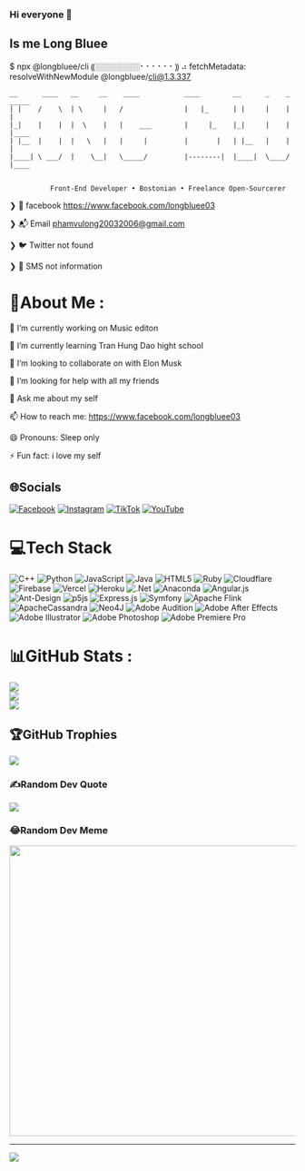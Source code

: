 ### Hi everyone 👋
  ## Is me Long Bluee
 $ npx @longbluee/cli
⸨░░░░░░░░⠂⠂⠂⠂⠂⠂⸩ ⠴ fetchMetadata: resolveWithNewModule @longbluee/cli@1.3.337

    __      ____   __     __    ____           ____        __      _    _  _____
    | |    /    \  | \     |   /               |   |_      | |     |    |  |
    |_|    |    |  |  \    |   |    ___        |     |_    |_|     |    |  |____
    | |__  |    |  |   \   |   |     |         |       |   | |__   |    |  | 
    |____| \ ___/  |    \__|   \_____/         |--------|  |____|  \____/  |____
                                          
    
              Front-End Developer • Bostonian • Freelance Open-Sourcerer

❯ 🏡 facebook           https://www.facebook.com/longbluee03

❯ 📬 Email             phamvulong20032006@gmail.com

❯ 🐦 Twitter           not found

❯ 📱 SMS               not information

  # 💫About Me :
 🔭 I’m currently working on Music editon
 
 🌱 I’m currently learning Tran Hung Dao hight school
 
 👯 I’m looking to collaborate on with Elon Musk
 
 🤔 I’m looking for help with all my friends
 
 💬 Ask me about my self
 
 📫 How to reach me: https://www.facebook.com/longbluee03
 
 😄 Pronouns: Sleep only
 
 ⚡ Fun fact: i love my self

## 🌐Socials
[![Facebook](https://img.shields.io/badge/Facebook-%231877F2.svg?logo=Facebook&logoColor=white)](https://facebook.com/https://www.facebook.com/longbluee03) [![Instagram](https://img.shields.io/badge/Instagram-%23E4405F.svg?logo=Instagram&logoColor=white)](https://instagram.com/simplely_03) [![TikTok](https://img.shields.io/badge/TikTok-%23000000.svg?logo=TikTok&logoColor=white)](https://tiktok.com/@simplely_03) [![YouTube](https://img.shields.io/badge/YouTube-%23FF0000.svg?logo=YouTube&logoColor=white)](https://youtube.com/c/https://www.youtube.com/c/VeraMadsen09) 

# 💻Tech Stack
![C++](https://img.shields.io/badge/c++-%2300599C.svg?style=plastic&logo=c%2B%2B&logoColor=white) ![Python](https://img.shields.io/badge/python-3670A0?style=plastic&logo=python&logoColor=ffdd54) ![JavaScript](https://img.shields.io/badge/javascript-%23323330.svg?style=plastic&logo=javascript&logoColor=%23F7DF1E) ![Java](https://img.shields.io/badge/java-%23ED8B00.svg?style=plastic&logo=java&logoColor=white) ![HTML5](https://img.shields.io/badge/html5-%23E34F26.svg?style=plastic&logo=html5&logoColor=white) ![Ruby](https://img.shields.io/badge/ruby-%23CC342D.svg?style=plastic&logo=ruby&logoColor=white) ![Cloudflare](https://img.shields.io/badge/Cloudflare-F38020?style=plastic&logo=Cloudflare&logoColor=white) ![Firebase](https://img.shields.io/badge/firebase-%23039BE5.svg?style=plastic&logo=firebase) ![Vercel](https://img.shields.io/badge/vercel-%23000000.svg?style=plastic&logo=vercel&logoColor=white) ![Heroku](https://img.shields.io/badge/heroku-%23430098.svg?style=plastic&logo=heroku&logoColor=white) ![.Net](https://img.shields.io/badge/.NET-5C2D91?style=plastic&logo=.net&logoColor=white) ![Anaconda](https://img.shields.io/badge/Anaconda-%2344A833.svg?style=plastic&logo=anaconda&logoColor=white) ![Angular.js](https://img.shields.io/badge/angular.js-%23E23237.svg?style=plastic&logo=angularjs&logoColor=white) ![Ant-Design](https://img.shields.io/badge/-AntDesign-%230170FE?style=plastic&logo=ant-design&logoColor=white) ![p5js](https://img.shields.io/badge/p5.js-ED225D?style=plastic&logo=p5.js&logoColor=FFFFFF) ![Express.js](https://img.shields.io/badge/express.js-%23404d59.svg?style=plastic&logo=express&logoColor=%2361DAFB) ![Symfony](https://img.shields.io/badge/symfony-%23000000.svg?style=plastic&logo=symfony&logoColor=white) ![Apache Flink](https://img.shields.io/badge/Apache%20Flink-E6526F?style=plastic&logo=Apache%20Flink&logoColor=white) ![ApacheCassandra](https://img.shields.io/badge/cassandra-%231287B1.svg?style=plastic&logo=apache-cassandra&logoColor=white) 	![Neo4J](https://img.shields.io/badge/Neo4j-008CC1?style=plastic&logo=neo4j&logoColor=white) ![Adobe Audition](https://img.shields.io/badge/Adobe%20Audition-9999FF.svg?style=plastic&logo=Adobe%20Audition&logoColor=white) ![Adobe After Effects](https://img.shields.io/badge/Adobe%20After%20Effects-9999FF.svg?style=plastic&logo=Adobe%20After%20Effects&logoColor=white) ![Adobe Illustrator](https://img.shields.io/badge/adobeillustrator-%23FF9A00.svg?style=plastic&logo=adobeillustrator&logoColor=white) ![Adobe Photoshop](https://img.shields.io/badge/adobephotoshop-%2331A8FF.svg?style=plastic&logo=adobephotoshop&logoColor=white) ![Adobe Premiere Pro](https://img.shields.io/badge/Adobe%20Premiere%20Pro-9999FF.svg?style=plastic&logo=Adobe%20Premiere%20Pro&logoColor=white)
# 📊GitHub Stats :
![](https://github-readme-stats.vercel.app/api?username=Long-Bluee&theme=radical&hide_border=false&include_all_commits=false&count_private=false)<br/>
![](https://github-readme-streak-stats.herokuapp.com/?user=Long-Bluee&theme=radical&hide_border=false)<br/>
![](https://github-readme-stats.vercel.app/api/top-langs/?username=Long-Bluee&theme=radical&hide_border=false&include_all_commits=false&count_private=false&layout=compact)

## 🏆GitHub Trophies
![](https://github-trophies.vercel.app/?username=Long-Bluee&theme=radical&no-frame=false&no-bg=false&margin-w=4)

### ✍️Random Dev Quote
![](https://quotes-github-readme.vercel.app/api?type=horizontal&theme=dark)

### 😂Random Dev Meme
<img src="https://random-memer.herokuapp.com/" width="512px"/>

---
[![](https://visitcount.itsvg.in/api?id=Long-Bluee&icon=0&color=0)](https://visitcount.itsvg.in)
